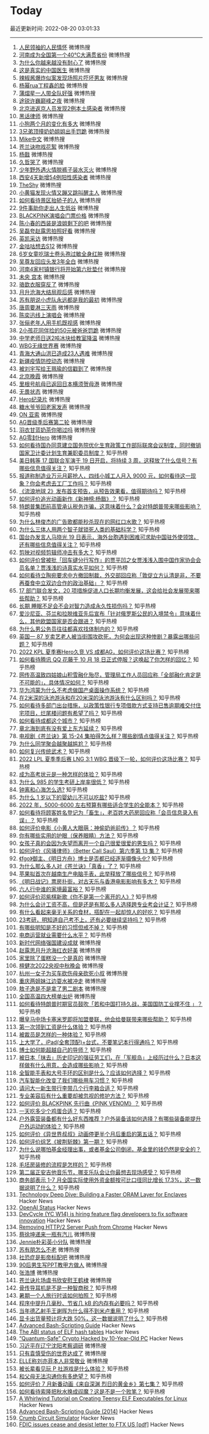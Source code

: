 # Today

最近更新时间: 2022-08-20 03:01:33

--- 
1. [人民领袖的人民情怀](https://s.weibo.com/weibo?q=%23%E4%BA%BA%E6%B0%91%E9%A2%86%E8%A2%96%E7%9A%84%E4%BA%BA%E6%B0%91%E6%83%85%E6%80%80%23&Refer=top) 微博热搜
2. [河南成为全国第一个40℃大满贯省份](https://s.weibo.com/weibo?q=%23%E6%B2%B3%E5%8D%97%E6%88%90%E4%B8%BA%E5%85%A8%E5%9B%BD%E7%AC%AC%E4%B8%80%E4%B8%AA40%E2%84%83%E5%A4%A7%E6%BB%A1%E8%B4%AF%E7%9C%81%E4%BB%BD%23&Refer=top) 微博热搜
3. [为什么你越来越没有耐心了](https://s.weibo.com/weibo?q=%23%E4%B8%BA%E4%BB%80%E4%B9%88%E4%BD%A0%E8%B6%8A%E6%9D%A5%E8%B6%8A%E6%B2%A1%E6%9C%89%E8%80%90%E5%BF%83%E4%BA%86%23&Refer=top) 微博热搜
4. [这是真实的中国医生](https://s.weibo.com/weibo?q=%23%E8%BF%99%E6%98%AF%E7%9C%9F%E5%AE%9E%E7%9A%84%E4%B8%AD%E5%9B%BD%E5%8C%BB%E7%94%9F%23&Refer=top) 微博热搜
5. [辣椒酱爆炸似案发现场照片吓坏男友](https://s.weibo.com/weibo?q=%23%E8%BE%A3%E6%A4%92%E9%85%B1%E7%88%86%E7%82%B8%E4%BC%BC%E6%A1%88%E5%8F%91%E7%8E%B0%E5%9C%BA%E7%85%A7%E7%89%87%E5%90%93%E5%9D%8F%E7%94%B7%E5%8F%8B%23&Refer=top) 微博热搜
6. [杨幂rua丁程鑫的脸](https://s.weibo.com/weibo?q=%23%E6%9D%A8%E5%B9%82rua%E4%B8%81%E7%A8%8B%E9%91%AB%E7%9A%84%E8%84%B8%23&Refer=top) 微博热搜
7. [蒲熠星一人带全队好强](https://s.weibo.com/weibo?q=%23%E8%92%B2%E7%86%A0%E6%98%9F%E4%B8%80%E4%BA%BA%E5%B8%A6%E5%85%A8%E9%98%9F%E5%A5%BD%E5%BC%BA%23&Refer=top) 微博热搜
8. [途锐许巍巅峰之夜](https://s.weibo.com/weibo?q=%23%E9%80%94%E9%94%90%E8%AE%B8%E5%B7%8D%E5%B7%85%E5%B3%B0%E4%B9%8B%E5%A4%9C%23&Refer=top) 微博热搜
9. [北京进返京人员发现2例本土感染者](https://s.weibo.com/weibo?q=%23%E5%8C%97%E4%BA%AC%E8%BF%9B%E8%BF%94%E4%BA%AC%E4%BA%BA%E5%91%98%E5%8F%91%E7%8E%B02%E4%BE%8B%E6%9C%AC%E5%9C%9F%E6%84%9F%E6%9F%93%E8%80%85%23&Refer=top) 微博热搜
10. [黑话律师](https://s.weibo.com/weibo?q=%23%E9%BB%91%E8%AF%9D%E5%BE%8B%E5%B8%88%23&Refer=top) 微博热搜
11. [小狗两个月的变化有多大](https://s.weibo.com/weibo?q=%23%E5%B0%8F%E7%8B%97%E4%B8%A4%E4%B8%AA%E6%9C%88%E7%9A%84%E5%8F%98%E5%8C%96%E6%9C%89%E5%A4%9A%E5%A4%A7%23&Refer=top) 微博热搜
12. [3兄弟顶撞奶奶姐姐出手罚跪](https://s.weibo.com/weibo?q=%233%E5%85%84%E5%BC%9F%E9%A1%B6%E6%92%9E%E5%A5%B6%E5%A5%B6%E5%A7%90%E5%A7%90%E5%87%BA%E6%89%8B%E7%BD%9A%E8%B7%AA%23&Refer=top) 微博热搜
13. [Mike中文](https://s.weibo.com/weibo?q=%23Mike%E4%B8%AD%E6%96%87%23&Refer=top) 微博热搜
14. [苍兰诀吻戏花絮](https://s.weibo.com/weibo?q=%23%E8%8B%8D%E5%85%B0%E8%AF%80%E5%90%BB%E6%88%8F%E8%8A%B1%E7%B5%AE%23&Refer=top) 微博热搜
15. [杨戬](https://s.weibo.com/weibo?q=%23%E6%9D%A8%E6%88%AC%23&Refer=top) 微博热搜
16. [久哲哭了](https://s.weibo.com/weibo?q=%23%E4%B9%85%E5%93%B2%E5%93%AD%E4%BA%86%23&Refer=top) 微博热搜
17. [少年野外遇火情脱裤子装水灭火](https://s.weibo.com/weibo?q=%23%E5%B0%91%E5%B9%B4%E9%87%8E%E5%A4%96%E9%81%87%E7%81%AB%E6%83%85%E8%84%B1%E8%A3%A4%E5%AD%90%E8%A3%85%E6%B0%B4%E7%81%AD%E7%81%AB%23&Refer=top) 微博热搜
18. [西安4天新增54例阳性感染者](https://s.weibo.com/weibo?q=%23%E8%A5%BF%E5%AE%894%E5%A4%A9%E6%96%B0%E5%A2%9E54%E4%BE%8B%E9%98%B3%E6%80%A7%E6%84%9F%E6%9F%93%E8%80%85%23&Refer=top) 微博热搜
19. [TheShy](https://s.weibo.com/weibo?q=%23TheShy%23&Refer=top) 微博热搜
20. [小黄猫发现火情又蹦又跳叫醒主人](https://s.weibo.com/weibo?q=%23%E5%B0%8F%E9%BB%84%E7%8C%AB%E5%8F%91%E7%8E%B0%E7%81%AB%E6%83%85%E5%8F%88%E8%B9%A6%E5%8F%88%E8%B7%B3%E5%8F%AB%E9%86%92%E4%B8%BB%E4%BA%BA%23&Refer=top) 微博热搜
21. [如何看待景区抬轿子的人](https://s.weibo.com/weibo?q=%23%E5%A6%82%E4%BD%95%E7%9C%8B%E5%BE%85%E6%99%AF%E5%8C%BA%E6%8A%AC%E8%BD%BF%E5%AD%90%E7%9A%84%E4%BA%BA%23&Refer=top) 微博热搜
22. [9件事助你走出人生低谷](https://s.weibo.com/weibo?q=%239%E4%BB%B6%E4%BA%8B%E5%8A%A9%E4%BD%A0%E8%B5%B0%E5%87%BA%E4%BA%BA%E7%94%9F%E4%BD%8E%E8%B0%B7%23&Refer=top) 微博热搜
23. [BLACKPINK演唱会门票价格](https://s.weibo.com/weibo?q=%23BLACKPINK%E6%BC%94%E5%94%B1%E4%BC%9A%E9%97%A8%E7%A5%A8%E4%BB%B7%E6%A0%BC%23&Refer=top) 微博热搜
24. [陈小春的西装是浪姐剩下的吧](https://s.weibo.com/weibo?q=%23%E9%99%88%E5%B0%8F%E6%98%A5%E7%9A%84%E8%A5%BF%E8%A3%85%E6%98%AF%E6%B5%AA%E5%A7%90%E5%89%A9%E4%B8%8B%E7%9A%84%E5%90%A7%23&Refer=top) 微博热搜
25. [吴磊夸赵露思拍照好看](https://s.weibo.com/weibo?q=%23%E5%90%B4%E7%A3%8A%E5%A4%B8%E8%B5%B5%E9%9C%B2%E6%80%9D%E6%8B%8D%E7%85%A7%E5%A5%BD%E7%9C%8B%23&Refer=top) 微博热搜
26. [英凯采访](https://s.weibo.com/weibo?q=%23%E8%8B%B1%E5%87%AF%E9%87%87%E8%AE%BF%23&Refer=top) 微博热搜
27. [金咕咕想去S12](https://s.weibo.com/weibo?q=%23%E9%87%91%E5%92%95%E5%92%95%E6%83%B3%E5%8E%BBS12%23&Refer=top) 微博热搜
28. [6岁女童吃瑞士卷头孢过敏全身红肿](https://s.weibo.com/weibo?q=%236%E5%B2%81%E5%A5%B3%E7%AB%A5%E5%90%83%E7%91%9E%E5%A3%AB%E5%8D%B7%E5%A4%B4%E5%AD%A2%E8%BF%87%E6%95%8F%E5%85%A8%E8%BA%AB%E7%BA%A2%E8%82%BF%23&Refer=top) 微博热搜
29. [吴尊友回应头发3年全白](https://s.weibo.com/weibo?q=%23%E5%90%B4%E5%B0%8A%E5%8F%8B%E5%9B%9E%E5%BA%94%E5%A4%B4%E5%8F%913%E5%B9%B4%E5%85%A8%E7%99%BD%23&Refer=top) 微博热搜
30. [河南4家村镇银行将开始第六批垫付](https://s.weibo.com/weibo?q=%23%E6%B2%B3%E5%8D%974%E5%AE%B6%E6%9D%91%E9%95%87%E9%93%B6%E8%A1%8C%E5%B0%86%E5%BC%80%E5%A7%8B%E7%AC%AC%E5%85%AD%E6%89%B9%E5%9E%AB%E4%BB%98%23&Refer=top) 微博热搜
31. [未央 宫本](https://s.weibo.com/weibo?q=%23%E6%9C%AA%E5%A4%AE+%E5%AE%AB%E6%9C%AC%23&Refer=top) 微博热搜
32. [骆歆衣服穿反了](https://s.weibo.com/weibo?q=%23%E9%AA%86%E6%AD%86%E8%A1%A3%E6%9C%8D%E7%A9%BF%E5%8F%8D%E4%BA%86%23&Refer=top) 微博热搜
33. [月升沧海大结局观后感](https://s.weibo.com/weibo?q=%23%E6%9C%88%E5%8D%87%E6%B2%A7%E6%B5%B7%E5%A4%A7%E7%BB%93%E5%B1%80%E8%A7%82%E5%90%8E%E6%84%9F%23&Refer=top) 微博热搜
34. [苏有朋说小虎队永远都是我的最初](https://s.weibo.com/weibo?q=%23%E8%8B%8F%E6%9C%89%E6%9C%8B%E8%AF%B4%E5%B0%8F%E8%99%8E%E9%98%9F%E6%B0%B8%E8%BF%9C%E9%83%BD%E6%98%AF%E6%88%91%E7%9A%84%E6%9C%80%E5%88%9D%23&Refer=top) 微博热搜
35. [唐周要淋三天雨](https://s.weibo.com/weibo?q=%23%E5%94%90%E5%91%A8%E8%A6%81%E6%B7%8B%E4%B8%89%E5%A4%A9%E9%9B%A8%23&Refer=top) 微博热搜
36. [陈奕迅线上演唱会](https://s.weibo.com/weibo?q=%23%E9%99%88%E5%A5%95%E8%BF%85%E7%BA%BF%E4%B8%8A%E6%BC%94%E5%94%B1%E4%BC%9A%23&Refer=top) 微博热搜
37. [张俪老年人用手机既视感](https://s.weibo.com/weibo?q=%23%E5%BC%A0%E4%BF%AA%E8%80%81%E5%B9%B4%E4%BA%BA%E7%94%A8%E6%89%8B%E6%9C%BA%E6%97%A2%E8%A7%86%E6%84%9F%23&Refer=top) 微博热搜
38. [2小孩花同伴捡的50元被爸爸罚跪](https://s.weibo.com/weibo?q=%232%E5%B0%8F%E5%AD%A9%E8%8A%B1%E5%90%8C%E4%BC%B4%E6%8D%A1%E7%9A%8450%E5%85%83%E8%A2%AB%E7%88%B8%E7%88%B8%E7%BD%9A%E8%B7%AA%23&Refer=top) 微博热搜
39. [中学老师日送2吨冰块给教室降温](https://s.weibo.com/weibo?q=%23%E4%B8%AD%E5%AD%A6%E8%80%81%E5%B8%88%E6%97%A5%E9%80%812%E5%90%A8%E5%86%B0%E5%9D%97%E7%BB%99%E6%95%99%E5%AE%A4%E9%99%8D%E6%B8%A9%23&Refer=top) 微博热搜
40. [WBG无缘世界赛](https://s.weibo.com/weibo?q=%23WBG%E6%97%A0%E7%BC%98%E4%B8%96%E7%95%8C%E8%B5%9B%23&Refer=top) 微博热搜
41. [青海大通山洪已造成23人遇难](https://s.weibo.com/weibo?q=%23%E9%9D%92%E6%B5%B7%E5%A4%A7%E9%80%9A%E5%B1%B1%E6%B4%AA%E5%B7%B2%E9%80%A0%E6%88%9023%E4%BA%BA%E9%81%87%E9%9A%BE%23&Refer=top) 微博热搜
42. [新疆疫情防控动态](https://s.weibo.com/weibo?q=%23%E6%96%B0%E7%96%86%E7%96%AB%E6%83%85%E9%98%B2%E6%8E%A7%E5%8A%A8%E6%80%81%23&Refer=top) 微博热搜
43. [被刘宇写给王珮瑜的信戳到了](https://s.weibo.com/weibo?q=%23%E8%A2%AB%E5%88%98%E5%AE%87%E5%86%99%E7%BB%99%E7%8E%8B%E7%8F%AE%E7%91%9C%E7%9A%84%E4%BF%A1%E6%88%B3%E5%88%B0%E4%BA%86%23&Refer=top) 微博热搜
44. [北京晚霞](https://s.weibo.com/weibo?q=%23%E5%8C%97%E4%BA%AC%E6%99%9A%E9%9C%9E%23&Refer=top) 微博热搜
45. [里根号航母已返回日本横须贺母港](https://s.weibo.com/weibo?q=%23%E9%87%8C%E6%A0%B9%E5%8F%B7%E8%88%AA%E6%AF%8D%E5%B7%B2%E8%BF%94%E5%9B%9E%E6%97%A5%E6%9C%AC%E6%A8%AA%E9%A1%BB%E8%B4%BA%E6%AF%8D%E6%B8%AF%23&Refer=top) 微博热搜
46. [无畏状态](https://s.weibo.com/weibo?q=%23%E6%97%A0%E7%95%8F%E7%8A%B6%E6%80%81%23&Refer=top) 微博热搜
47. [Hero纪录片](https://s.weibo.com/weibo?q=%23Hero%E7%BA%AA%E5%BD%95%E7%89%87%23&Refer=top) 微博热搜
48. [糖水爷爷回老家发声](https://s.weibo.com/weibo?q=%23%E7%B3%96%E6%B0%B4%E7%88%B7%E7%88%B7%E5%9B%9E%E8%80%81%E5%AE%B6%E5%8F%91%E5%A3%B0%23&Refer=top) 微博热搜
49. [ON 亚索](https://s.weibo.com/weibo?q=%23ON+%E4%BA%9A%E7%B4%A2%23&Refer=top) 微博热搜
50. [AG晋级季后赛第二轮](https://s.weibo.com/weibo?q=%23AG%E6%99%8B%E7%BA%A7%E5%AD%A3%E5%90%8E%E8%B5%9B%E7%AC%AC%E4%BA%8C%E8%BD%AE%23&Refer=top) 微博热搜
51. [羽衣甘蓝奶茶你喝过吗](https://s.weibo.com/weibo?q=%23%E7%BE%BD%E8%A1%A3%E7%94%98%E8%93%9D%E5%A5%B6%E8%8C%B6%E4%BD%A0%E5%96%9D%E8%BF%87%E5%90%97%23&Refer=top) 微博热搜
52. [AG零封Hero](https://s.weibo.com/weibo?q=%23AG%E9%9B%B6%E5%B0%81Hero%23&Refer=top) 微博热搜
53. [如何看待国办同意建立国务院优化生育政策工作部际联席会议制度，同时撤销国家卫计委计划生育兼职委员制度？](https://www.zhihu.com/question/549098329) 知乎热榜
54. [美日韩等 17 国联合军演于 19 日开启，将持续 3 周，这释放了什么信号？有哪些信息值得关注？](https://www.zhihu.com/question/549125830) 知乎热榜
55. [报道称制造业万元月薪抢人，四线小城工人月入 9000 元，如何看待这一现象？你会考虑去工厂工作吗？](https://www.zhihu.com/question/549098446) 知乎热榜
56. [《流浪地球 2》发布首支预告，从预告效果看，值得期待吗？](https://www.zhihu.com/question/549127150) 知乎热榜
57. [如何评价追光动画新作《新神榜:杨戬》？](https://www.zhihu.com/question/525103749) 知乎热榜
58. [特朗普集团前高管承认税务诈骗，这意味着什么？会对特朗普带来哪些影响？](https://www.zhihu.com/question/549070505) 知乎热榜
59. [为什么林俊杰的广告歌都能秒杀现在的网红口水歌？](https://www.zhihu.com/question/548963436) 知乎热榜
60. [为什么三体人用两个智子就锁死人类的基础科学？](https://www.zhihu.com/question/548907648) 知乎热榜
61. [国台办发言人马晓光 19 日表示，海外台胞遇到困难可求助中国驻外使领馆，还有哪些信息值得关注？](https://www.zhihu.com/question/549080347) 知乎热榜
62. [剪映对视频剪辑师冲击有多大？](https://www.zhihu.com/question/397058055) 知乎热榜
63. [如何评价曾被批「回车键分行写作」的贾平凹之女贾浅浅入围中国作家协会会员名单？贾浅浅的诗真实水平如何？](https://www.zhihu.com/question/548935730) 知乎热榜
64. [如何看待立陶宛要求中方撤回制裁，外交部回应称「敦促立方认清是非，不要再蚕食中立双边合作的政治基础」？](https://www.zhihu.com/question/549130026) 知乎热榜
65. [17 部门联合发文，20 项措施促进人口长期均衡发展，这会给社会发展带来哪些帮助？](https://www.zhihu.com/question/548964257) 知乎热榜
66. [长期 睡眠不足会不会对智力造成永久性损伤吗？](https://www.zhihu.com/question/419444022) 知乎热榜
67. [爱沙尼亚、芬兰和拉脱维亚先后宣布「针对俄罗斯公民的入境禁令」意味着什么，其他欧盟国家是否会跟进？](https://www.zhihu.com/question/549045719) 知乎热榜
68. [为什么男公务员往往都喜欢找体制内的？](https://www.zhihu.com/question/548818644) 知乎热榜
69. [英国一 87 岁卖艺老人被当街围攻砍死，为何会出现这种惨剧？暴露出哪些问题？](https://www.zhihu.com/question/549035123) 知乎热榜
70. [2022 KPL 夏季赛Hero久竞 VS 成都AG，如何评价这场比赛？](https://www.zhihu.com/question/549147107) 知乎热榜
71. [如何看待腾讯 QQ 花藤于 10 月 18 日正式停服？这唤起了你怎样的回忆？](https://www.zhihu.com/question/549093603) 知乎热榜
72. [网传高温致四姑娘山积雪融化殆尽，管理局工作人员回应称「全部融化肯定是不可能的」，具体情况如何？](https://www.zhihu.com/question/548952253) 知乎热榜
73. [华为鸿蒙为什么不考虑做国产桌面操作系统？](https://www.zhihu.com/question/540983736) 知乎热榜
74. [在2米深的泳池游泳和在20米深的泳池游泳有什么区别吗？](https://www.zhihu.com/question/393242825) 知乎热榜
75. [如何看待多部门出台措施，以政策性银行专项借款方式支持已售逾期难交付住宅项目，烂尾楼问题有希望了吗？](https://www.zhihu.com/question/549138109) 知乎热榜
76. [如何看待成都这个城市？](https://www.zhihu.com/question/343410185) 知乎热榜
77. [章北海到底有没有爱上东方延续？](https://www.zhihu.com/question/265981486) 知乎热榜
78. [电视剧《苍兰诀》第  15-24 集拍得怎么样？哪些剧情点值得关注？](https://www.zhihu.com/question/548139555) 知乎热榜
79. [为什么同学聚会越聚越尴尬？](https://www.zhihu.com/question/20036820) 知乎热榜
80. [如何复兴传统武术？](https://www.zhihu.com/question/548795748) 知乎热榜
81. [2022 LPL 夏季季后赛 LNG 3:1 WBG 晋级下一轮，如何评价这场比赛？](https://www.zhihu.com/question/549144623) 知乎热榜
82. [成为高考状元是一种怎样的体验？](https://www.zhihu.com/question/31620542) 知乎热榜
83. [为什么 985 的学生考研上岸率很低？](https://www.zhihu.com/question/354307631) 知乎热榜
84. [钟离和心海怎么选?](https://www.zhihu.com/question/547618874) 知乎热榜
85. [为什么 1 岁以下的婴幼儿不可以吃盐?](https://www.zhihu.com/question/544503279) 知乎热榜
86. [2022 年，5000-6000 左右预算有哪些适合学生的全能本？](https://www.zhihu.com/question/545252989) 知乎热榜
87. [如何看待将顾客姓名登记为「畜生」，老百姓大药房回应称「会员信息录入有误」？](https://www.zhihu.com/question/548919828) 知乎热榜
88. [如何评价电影《小黄人大眼萌：神偷奶爸前传》？](https://www.zhihu.com/question/540922166) 知乎热榜
89. [你有哪些实用的护眼（保养眼睛）方法？](https://www.zhihu.com/question/27960774) 知乎热榜
90. [女孩子真的会因为失望而离开一个自己很爱很爱的男生吗？](https://www.zhihu.com/question/356060888) 知乎热榜
91. [如何评价《风骚律师》（Better Call Saul）第六季第 13 集？](https://www.zhihu.com/question/547896481) 知乎热榜
92. [《fgo》御主、《明日方舟》博士是否都已经逐渐摄像头化?](https://www.zhihu.com/question/548909030) 知乎热榜
93. [为什么那么多人对《苍兰诀》「真香」了？](https://www.zhihu.com/question/548821811) 知乎热榜
94. [苹果拟首次在越南生产电脑手表，此举释放了哪些信号？](https://www.zhihu.com/question/548773134) 知乎热榜
95. [《明日战记》票房扑街，对古天乐与香港电影影响有多大？](https://www.zhihu.com/question/548484398) 知乎热榜
96. [六人行中谁的家境最富裕？](https://www.zhihu.com/question/21003954) 知乎热榜
97. [如何评价邓紫棋新歌《你不是第一个离开的人》?](https://www.zhihu.com/question/549019397) 知乎热榜
98. [为什么会计工资不高，但是还是有那么多人选择跨专业考会计证？](https://www.zhihu.com/question/535887418) 知乎热榜
99. [有什么看起来毫无关系的食材，搭配在一起却惊人的好吃？](https://www.zhihu.com/question/542322458) 知乎热榜
100. [23考研，明知道自己考不上，还有必要继续坚持吗？](https://www.zhihu.com/question/548529346) 知乎热榜
101. [有哪些明知是不好的习惯但戒不掉？](https://www.zhihu.com/question/274489684) 知乎热榜
102. [电商运营就业需要什么水平？](https://www.zhihu.com/question/457939217) 知乎热榜
103. [新时代网络强国建设成就](https://s.weibo.com/weibo?q=%23%E6%96%B0%E6%97%B6%E4%BB%A3%E7%BD%91%E7%BB%9C%E5%BC%BA%E5%9B%BD%E5%BB%BA%E8%AE%BE%E6%88%90%E5%B0%B1%23&Refer=top) 微博热搜
104. [赵露思月升沧海红衣好美](https://s.weibo.com/weibo?q=%23%E8%B5%B5%E9%9C%B2%E6%80%9D%E6%9C%88%E5%8D%87%E6%B2%A7%E6%B5%B7%E7%BA%A2%E8%A1%A3%E5%A5%BD%E7%BE%8E%23&Refer=top) 微博热搜
105. [家里除了蛋糕没一个是真的](https://s.weibo.com/weibo?q=%23%E5%AE%B6%E9%87%8C%E9%99%A4%E4%BA%86%E8%9B%8B%E7%B3%95%E6%B2%A1%E4%B8%80%E4%B8%AA%E6%98%AF%E7%9C%9F%E7%9A%84%23&Refer=top) 微博热搜
106. [檀健次2022央视中秋晚会](https://s.weibo.com/weibo?q=%23%E6%AA%80%E5%81%A5%E6%AC%A12022%E5%A4%AE%E8%A7%86%E4%B8%AD%E7%A7%8B%E6%99%9A%E4%BC%9A%23&Refer=top) 微博热搜
107. [杭州一女子为买车砍伤母亲砍死小叔](https://s.weibo.com/weibo?q=%23%E6%9D%AD%E5%B7%9E%E4%B8%80%E5%A5%B3%E5%AD%90%E4%B8%BA%E4%B9%B0%E8%BD%A6%E7%A0%8D%E4%BC%A4%E6%AF%8D%E4%BA%B2%E7%A0%8D%E6%AD%BB%E5%B0%8F%E5%8F%94%23&Refer=top) 微博热搜
108. [重庆两姐妹江边耍水被冲走](https://s.weibo.com/weibo?q=%23%E9%87%8D%E5%BA%86%E4%B8%A4%E5%A7%90%E5%A6%B9%E6%B1%9F%E8%BE%B9%E8%80%8D%E6%B0%B4%E8%A2%AB%E5%86%B2%E8%B5%B0%23&Refer=top) 微博热搜
109. [敖子逸是不是拿了男二剧本](https://s.weibo.com/weibo?q=%23%E6%95%96%E5%AD%90%E9%80%B8%E6%98%AF%E4%B8%8D%E6%98%AF%E6%8B%BF%E4%BA%86%E7%94%B7%E4%BA%8C%E5%89%A7%E6%9C%AC%23&Refer=top) 微博热搜
110. [全国高温四大榜单出炉](https://s.weibo.com/weibo?q=%23%E5%85%A8%E5%9B%BD%E9%AB%98%E6%B8%A9%E5%9B%9B%E5%A4%A7%E6%A6%9C%E5%8D%95%E5%87%BA%E7%82%89%23&Refer=top) 微博热搜
111. [如何看待特朗普时期官员鼓吹「若和中国打持久战，美国国防工业撑不住 」？](https://www.zhihu.com/question/549131450) 知乎热榜
112. [曝皇马中场卡塞米罗即将加盟曼联，他会给曼联带来哪些帮助？](https://www.zhihu.com/question/549064893) 知乎热榜
113. [第一次领到工资是什么体验？](https://www.zhihu.com/question/40755586) 知乎热榜
114. [被裁员是怎样的一种体验？](https://www.zhihu.com/question/27843346) 知乎热榜
115. [上大学了，iPad(全套顶配)+台式，不要笔记本行得通吗？](https://www.zhihu.com/question/541570255) 知乎热榜
116. [博士如何能超越自己的导师？](https://www.zhihu.com/question/548467379) 知乎热榜
117. [被日本「抹去」历史印记的强征劳工们，在「军舰岛」上经历过什么？日本这样做有什么用意，会造成哪些影响？](https://www.zhihu.com/question/548958542) 知乎热榜
118. [全智能手表和大号手环的区别是什么？应该如何选择？](https://www.zhihu.com/question/549039167) 知乎热榜
119. [汽车智能化改变了我们哪些用车习惯？](https://www.zhihu.com/question/548853262) 知乎热榜
120. [请问大一新生带行李带几个行李箱合适？](https://www.zhihu.com/question/545025688) 知乎热榜
121. [专业美容后有什么重要却被忽视的修护方法？](https://www.zhihu.com/question/549084862) 知乎热榜
122. [如何评价 BLACKPINK 先行曲《PINK VENOM》？](https://www.zhihu.com/question/549073914) 知乎热榜
123. [一天吃多少个鸡蛋合适？](https://www.zhihu.com/question/519783992) 知乎热榜
124. [户外露营装备都有什么好东西推荐？户外装备该如何选择？有哪些装备能提升户外运动的体验？](https://www.zhihu.com/question/25584312) 知乎热榜
125. [如何评价《异世界叔叔》动画停更半个月后重启的第五话？](https://www.zhihu.com/question/548931881) 知乎热榜
126. [如何评价综艺《披荆斩棘》第一期？](https://www.zhihu.com/question/549071370) 知乎热榜
127. [为什么说哪怕基金经理出事，或者基金公司倒闭，基金里的钱仍然是安全的？](https://www.zhihu.com/question/548973357) 知乎热榜
128. [毛坯房装修的流程是怎样的？](https://www.zhihu.com/question/452642752) 知乎热榜
129. [第二届正安吉他音乐节，哪支乐队会让你最想去现场感受？](https://www.zhihu.com/question/548806104) 知乎热榜
130. [商务部表示 1-7 月全国实际使用外资金额按可比口径同比增长 17.3%，这一数据说明了什么？](https://www.zhihu.com/question/548947546) 知乎热榜
131. [Technology Deep Dive: Building a Faster ORAM Layer for Enclaves](https://signal.org/blog/building-faster-oram/) Hacker News
132. [OpenAI Status](https://status.openai.com) Hacker News
133. [DevCycle (YC W14) is hiring feature flag developers to fix software innovation](https://devcycle.com/company/careers) Hacker News
134. [Removing HTTP/2 Server Push from Chrome](https://developer.chrome.com/blog/removing-push/) Hacker News
135. [蔡徐坤递来一瓶有汽儿](https://s.weibo.com/weibo?q=%23%E8%94%A1%E5%BE%90%E5%9D%A4%E9%80%92%E6%9D%A5%E4%B8%80%E7%93%B6%E6%9C%89%E6%B1%BD%E5%84%BF%23&Refer=top) 微博热搜
136. [Jennie朴彩英小分队](https://s.weibo.com/weibo?q=%23Jennie%E6%9C%B4%E5%BD%A9%E8%8B%B1%E5%B0%8F%E5%88%86%E9%98%9F%23&Refer=top) 微博热搜
137. [苏有朋怎么不老](https://s.weibo.com/weibo?q=%23%E8%8B%8F%E6%9C%89%E6%9C%8B%E6%80%8E%E4%B9%88%E4%B8%8D%E8%80%81%23&Refer=top) 微博热搜
138. [社恐症是影帝标配吧](https://s.weibo.com/weibo?q=%23%E7%A4%BE%E6%81%90%E7%97%87%E6%98%AF%E5%BD%B1%E5%B8%9D%E6%A0%87%E9%85%8D%E5%90%A7%23&Refer=top) 微博热搜
139. [90后男生写PPT教甲方做人](https://s.weibo.com/weibo?q=%2390%E5%90%8E%E7%94%B7%E7%94%9F%E5%86%99PPT%E6%95%99%E7%94%B2%E6%96%B9%E5%81%9A%E4%BA%BA%23&Refer=top) 微博热搜
140. [张浩博](https://s.weibo.com/weibo?q=%23%E5%BC%A0%E6%B5%A9%E5%8D%9A%23&Refer=top) 微博热搜
141. [苍兰诀片场虞书欣安慰王鹤棣](https://s.weibo.com/weibo?q=%23%E8%8B%8D%E5%85%B0%E8%AF%80%E7%89%87%E5%9C%BA%E8%99%9E%E4%B9%A6%E6%AC%A3%E5%AE%89%E6%85%B0%E7%8E%8B%E9%B9%A4%E6%A3%A3%23&Refer=top) 微博热搜
142. [骨传导耳机是不是一种智商税？](https://www.zhihu.com/question/524011296) 知乎热榜
143. [暑期一个人旅行时该如何拍照？](https://www.zhihu.com/question/546357720) 知乎热榜
144. [程序中提升几毫秒、节省几 kB 的内存有必要吗？](https://www.zhihu.com/question/53606129) 知乎热榜
145. [当年德乙射手王谢晖为什么得不到米卢重用？](https://www.zhihu.com/question/396899216) 知乎热榜
146. [显卡出货量预计将大跌 50%，这一数据说明了什么？](https://www.zhihu.com/question/548463862) 知乎热榜
147. [Advanced Bash-Scripting Guide](https://tldp.org/LDP/abs/html/) Hacker News
148. [The ABI status of ELF hash tables](https://lwn.net/SubscriberLink/904892/dba951441b61cbdc/) Hacker News
149. [“Quantum-Safe” Crypto Hacked by 10-Year-Old PC](https://spectrum.ieee.org/quantum-safe-encryption-hacked) Hacker News
150. [习近平在辽宁沈阳考察调研](https://s.weibo.com/weibo?q=%23%E4%B9%A0%E8%BF%91%E5%B9%B3%E5%9C%A8%E8%BE%BD%E5%AE%81%E6%B2%88%E9%98%B3%E8%80%83%E5%AF%9F%E8%B0%83%E7%A0%94%23&Refer=top) 微博热搜
151. [只有袁慎受伤的世界达成了](https://s.weibo.com/weibo?q=%23%E5%8F%AA%E6%9C%89%E8%A2%81%E6%85%8E%E5%8F%97%E4%BC%A4%E7%9A%84%E4%B8%96%E7%95%8C%E8%BE%BE%E6%88%90%E4%BA%86%23&Refer=top) 微博热搜
152. [ELLE称刘亦菲本人非常敬业](https://s.weibo.com/weibo?q=%23ELLE%E7%A7%B0%E5%88%98%E4%BA%A6%E8%8F%B2%E6%9C%AC%E4%BA%BA%E9%9D%9E%E5%B8%B8%E6%95%AC%E4%B8%9A%23&Refer=top) 微博热搜
153. [被长辈看见玩 P 社游戏是什么体验？](https://www.zhihu.com/question/265372935) 知乎热榜
154. [和父母无法沟通你有多绝望？](https://www.zhihu.com/question/24422552) 知乎热榜
155. [如何评价 7 月新番动画《来自深渊 烈日的黄金乡》第七集？](https://www.zhihu.com/question/548873315) 知乎热榜
156. [如何看待索隆把秋水换成阎魔？这是不是一个败笔？](https://www.zhihu.com/question/543639915) 知乎热榜
157. [A Whirlwind Tutorial on Creating Teensy ELF Executables for Linux](https://www.muppetlabs.com/~breadbox/software/tiny/teensy.html) Hacker News
158. [Advanced Bash-Scripting Guide (2014)](https://tldp.org/LDP/abs/html/) Hacker News
159. [Crumb Circuit Simulator](https://www.crumbsim.com) Hacker News
160. [FDIC issues cease and desist letter to FTX US [pdf]](https://www.fdic.gov/news/press-releases/2022/ftx-harrison-letter.pdf) Hacker News
